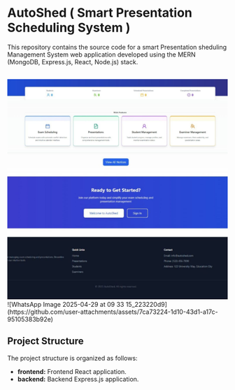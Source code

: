 # AutoShed  ( Smart Presentation Scheduling System )

This repository contains the source code for a smart Presentation sheduling Management System web application developed using the MERN (MongoDB, Express.js, React, Node.js) stack.

<br>
<img src="frontend/public/Img/home.jpg" alt="home_page" width=1000 >
![WhatsApp Image 2025-04-29 at 09 33 15_223220d9](https://github.com/user-attachments/assets/7ca73224-1d10-43d1-a17c-95105383b92e)



## Project Structure

The project structure is organized as follows:

- <b>frontend:</b> Frontend React application.
- <b>backend:</b> Backend Express.js application.<br><br>
